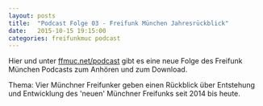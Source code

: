 ```yaml
---
layout: posts
title:  "Podcast Folge 03 - Freifunk München Jahresrückblick"
date:   2015-10-15 19:15:00
categories: freifunkmuc podcast
---
```


Hier und unter [ffmuc.net/podcast][podcast] gibt es eine neue Folge des 
Freifunk München Podcasts zum Anhören und zum Download.

Thema: Vier Münchner Freifunker geben einen Rückblick über Entstehung und Entwicklung des 'neuen' Münchner Freifunks seit 2014 bis heute. 

<audio id="audio_ffmuc-003">
		<source src="https://ffmuc.net/podcast/audio/ffmuc-003.mp3" type="audio/mpeg"></source>
</audio>

<script>
		$('#audio_ffmuc-003').podlovewebplayer({
			title: 'FFMUC-003 Jahresrückblick 2014',
			subtitle: 'Was ist letztes Jahr alles passiert?',
			poster: 'https://ffmuc.net/assets/Ffmuc-logo-250.png',
			chapters: [  {"start":"00:00:00.0", "title": "Begrüssung"},  {"start":"00:01:39.000", "title": "Historie von Freifunk in München"},  {"start":"00:07:47.000", "title": "Entwicklung seit Anfang 2014"},  {"start":"00:20:26.000", "title": "erster Lasttest auf der Make Munich 2014"},  {"start":"00:24:49.600", "title": "Radiobeitrag auf Bayern 2"},  {"start":"00:26:37.000", "title": "Vereinsgründung"},  {"start":"00:28:38.500", "title": "Wachstum der Gruppe der Aktiven"},  {"start":"00:30:13.100", "title": "Das Wunder von Gauting"},  {"start":"00:32:12.700", "title": "Ende des Testbetriebs; Kanalwechsel"},  {"start":"00:35:18.600", "title": "500 Knoten im Netz"},  {"start":"00:35:51.400", "title": "Beteiligung der Knotenbetreiber an Entscheidungen"},  {"start":"00:38:02.700", "title": "700 Knoten und weiteres Wachstum"},  {"start":"00:38:39.700", "title": "Wachstumsschmerzen"},  {"start":"00:40:06.700", "title": "Hilfe für Flüchtlinge"},  {"start":"00:44:33.600", "title": "Teilnahme am Corso Leopold "},  {"start":"00:46:03.500", "title": "Segmentierung des Netzes"},  {"start":"00:48:50.500", "title": "1000 Knoten"},  {"start":"00:50:08.200", "title": "Ausblick ins nächste Jahr"},  ],
			chaptersVisible: true
		});
	</script>
   
[podcast]: https://ffmuc.net/podcast/
